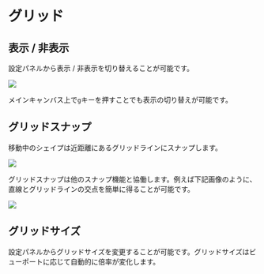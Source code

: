 # グリッド

## 表示 / 非表示
設定パネルから表示 / 非表示を切り替えることが可能です。

![](/assets/setting-panel.png)

メインキャンバス上で`g`キーを押すことでも表示の切り替えが可能です。

## グリッドスナップ
移動中のシェイプは近距離にあるグリッドラインにスナップします。

![](/assets/setting-grid-line.png)

グリッドスナップは他のスナップ機能と協働します。例えば下記画像のように、直線とグリッドラインの交点を簡単に得ることが可能です。

![](/assets/setting-grid-advanced.png)

## グリッドサイズ
設定パネルからグリッドサイズを変更することが可能です。グリッドサイズはビューポートに応じて自動的に倍率が変化します。
